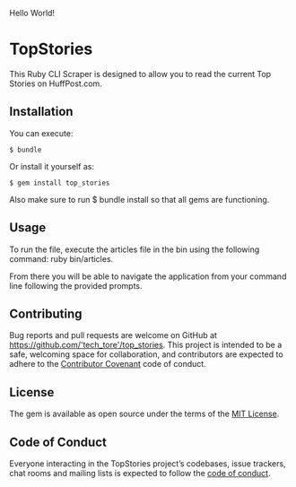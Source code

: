 Hello World!

# TopStories

This Ruby CLI Scraper is designed to allow you to read the current Top Stories on HuffPost.com.

## Installation

You can execute:

    $ bundle

Or install it yourself as:

    $ gem install top_stories
Also make sure to run $ bundle install so that all gems are functioning.

## Usage

To run the file, execute the articles file in the bin using the following command: ruby bin/articles.

From there you will be able to navigate the application from your command line following the provided prompts.

## Contributing

Bug reports and pull requests are welcome on GitHub at https://github.com/'tech_tore'/top_stories. This project is intended to be a safe, welcoming space for collaboration, and contributors are expected to adhere to the [Contributor Covenant](http://contributor-covenant.org) code of conduct.

## License

The gem is available as open source under the terms of the [MIT License](https://opensource.org/licenses/MIT).

## Code of Conduct

Everyone interacting in the TopStories project’s codebases, issue trackers, chat rooms and mailing lists is expected to follow the [code of conduct](https://github.com/'tech_tore'/top_stories/blob/master/CODE_OF_CONDUCT.md).
